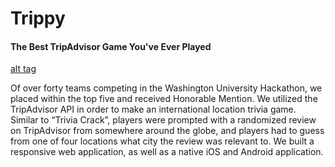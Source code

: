 # Trippy

#### The Best TripAdvisor Game You've Ever Played

[alt tag](Trippy.jpg)

Of over forty teams competing in the Washington University Hackathon, we placed within the top five and received Honorable Mention. We utilized the TripAdvisor API in order to make an international location trivia game. Similar to “Trivia Crack”, players were prompted with a randomized review on TripAdvisor from somewhere around the globe, and players had to guess from one of four locations what city the review was relevant to. We built a responsive web application, as well as a native iOS and Android application.
